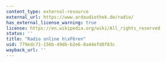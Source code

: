 ```yaml
---
content_type: external-resource
external_url: https://www.ardaudiothek.de/radio/
has_external_license_warning: true
license: https://en.wikipedia.org/wiki/All_rights_reserved
status: ''
title: "Radio online h\xF6ren"
uid: 779edc71-156b-49db-b2e6-8a44efd0f83c
wayback_url: ''
---
```

